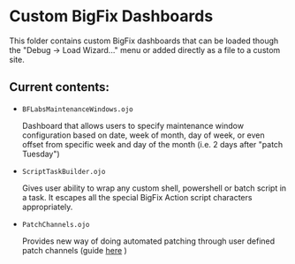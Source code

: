 
# Custom BigFix Dashboards 

This folder contains custom BigFix dashboards that can be loaded though the "Debug -> Load Wizard..." menu or added directly as a file to a custom site.

## Current contents:

- `BFLabsMaintenanceWindows.ojo` 
 
    Dashboard that allows users to specify maintenance window configuration based on date, week of month, day of week, or even offset from specific week and day of the month (i.e. 2 days after "patch Tuesday")
    
- `ScriptTaskBuilder.ojo`  

  Gives user ability to wrap any custom shell, powershell or batch script in a task. It escapes all the special BigFix Action script characters appropriately. 

- `PatchChannels.ojo`  


  Provides new way of doing automated patching through user defined patch channels (guide [here](https://github.com/bigfix/content/blob/master/dashboards/BigFix%20Labs%20Patch%20Channels.docx) )



